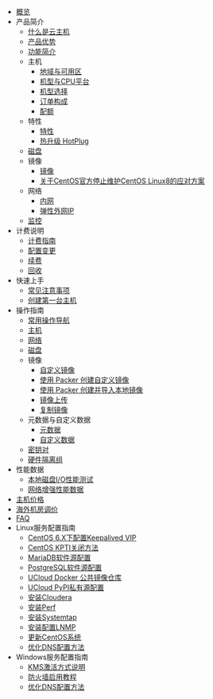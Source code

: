 
* [概览](/uhost/README)
* 产品简介
    * [什么是云主机](/uhost/introduction/concept)
    * [产品优势](/uhost/introduction/advantages)
    * [功能简介](/uhost/introduction/functions)
    * 主机
        * [地域与可用区](/uhost/introduction/uhost/az)
        * [机型与CPU平台](/uhost/introduction/uhost/type_new)
        * [机型选择](/uhost/introduction/uhost/select_type)
        * [订单构成](/uhost/introduction/uhost/lifecycle)
        * [配额](/uhost/introduction/uhost/quota)
    * 特性
        * [特性](/uhost/introduction/feature/feature.md)
        * [热升级 HotPlug](/uhost/introduction/feature/HotPlugFeature.md)
    * [磁盘](/uhost/introduction/disk)
    * 镜像
        * [镜像](uhost/introduction/image/introduction.md)
        * [关于CentOS官方停止维护CentOS Linux8的应对方案](uhost/introduction/image/Regarding_CentOS8_EOL.md)
    * 网络
        * [内网](/uhost/introduction/network/vpc.md)
        * [弹性外网IP](/uhost/introduction/network/eip.md)
    * [监控](/uhost/introduction/monitor)
* 计费说明
    * [计费指南](/uhost/buy/charge)
    * [配置变更](/uhost/buy/configuration)
    * [续费](/uhost/buy/renew)
    * [回收](/uhost/buy/recycle)
* 快速上手
    * [常见注意事项](/uhost/newuser/tips)
    * [创建第一台主机](/uhost/newuser/briefguide)
* 操作指南
    * [常用操作导航](/uhost/guide/nav)
    * [主机](/uhost/guide/common)
    * [网络](/uhost/guide/network)
    * [磁盘](/uhost/guide/disk)
    * 镜像
        * [自定义镜像](/uhost/guide/image/common)
        * [使用 Packer 创建自定义镜像](/uhost/guide/image/packer)
        * [使用 Packer 创建并导入本地镜像](/uhost/guide/image/packer_import)
        * [镜像上传](/uhost/guide/image/upload_image)
        * [复制镜像](/uhost/guide/image/copy)
    * 元数据与自定义数据
        * [元数据](/uhost/guide/metadata/metadata-server)
        * [自定义数据](/uhost/guide/metadata/userdata)  
    * [密钥对](/uhost/guide/keypair)          
    * [硬件隔离组](/uhost/guide/isolationgroup)
* 性能数据
    * [本地磁盘I/O性能测试](/uhost/testdata/io_uhost)
    * [网络增强性能数据](/uhost/testdata/netenhanced)
* [主机价格](/uhost/price.md) 
* [海外机房调价](/uhost/overseas_price_adjust)
* [FAQ](/uhost/faq) 
* Linux服务配置指南
    * [CentOS 6.X下配置Keepalived VIP](/uhost/public/keepalived)
    * [CentOS KPTI关闭方法](/uhost/public/centos_kpti)
    * [MariaDB软件源配置](/uhost/public/mariadb)
    * [PostgreSQL软件源配置](/uhost/public/postgre)
    * [UCloud Docker 公共镜像仓库](/uhost/public/docker)
    * [UCloud PyPI私有源配置](/uhost/public/pypi)
    * [安装Cloudera](/uhost/public/cloudera)
    * [安装Perf](/uhost/public/perf)
    * [安装Systemtap](/uhost/public/systemtap)
    * [安装配置LNMP](/uhost/public/lnmp)
    * [更新CentOS系统](/uhost/public/centos_update_version)
    * [优化DNS配置方法](/uhost/public/dns_setting)
* Windows服务配置指南
    * [KMS激活方式说明](/uhost/windows_op/kms)
    * [防火墙启用教程](/uhost/windows_op/win_firewall)
    * [优化DNS配置方法](/uhost/windows_op/dns_setting)

